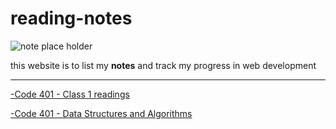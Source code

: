 # reading-notes
![note place holder](https://media.wired.co.uk/photos/606d9e60fd9831b13e447105/master/w_1600%2Cc_limit/notespr.jpg)

this website is to list my **notes** and track my progress in web development

<!-- - ### Code 102 - *Intro to Software Development*
- ### Code 201 - *Foundations of Software Development*
- ### Code 301 - *Intermediate Software Development* -->
<hr>

[-Code 401 - Class 1 readings ](./class1Reading/README.md)

[-Code 401 - Data Structures and Algorithms ](./DataStructuresAndAlgorithms/README.md)
